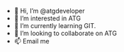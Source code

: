 - 👋 Hi, I’m @atgdeveloper
- 👀 I’m interested in ATG
- 🌱 I’m currently learning GIT.
- 💞️ I’m looking to collaborate on ATG
- 📫 Email me

<!---
atgdeveloper/atgdeveloper is a ✨ special ✨ repository because its `README.md` (this file) appears on your GitHub profile.
You can click the Preview link to take a look at your changes.
--->
